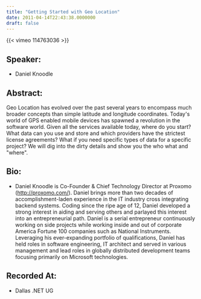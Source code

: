 ```yaml
---
title: "Getting Started with Geo Location"
date: 2011-04-14T22:43:38.0000000
draft: false
---
```


{{< vimeo 114763036 >}}

## Speaker:

 - Daniel Knoodle

## Abstract:

<p>Geo Location has evolved over the past several years to encompass much broader concepts than simple latitude and longitude coordinates. Today's world of GPS enabled mobile devices has spawned a revolution in the software world. Given all the services available today, where do you start? What data can you use and store and which providers have the strictest license agreements? What if you need specific types of data for a specific project? We will dig into the dirty details and show you the who  what  and "where".</p>

## Bio:

 - <p>Daniel Knoodle is Co-Founder &amp; Chief Technology Director at Proxomo (<a href="http://proxomo.com/">http://proxomo.com/</a>). Daniel brings more than two decades of accomplishment-laden experience in the IT industry cross integrating backend systems. Coding since the ripe age of 12, Daniel developed a strong interest in aiding and serving others and parlayed this interest into an entrepreneurial path. Daniel is a serial entrepreneur continuously working on side projects while working inside and out of corporate America Fortune 100 companies such as National Instruments. Leveraging his ever-expanding portfolio of qualifications, Daniel has held roles in software engineering, IT architect and served in various management and lead roles in globally distributed development teams focusing primarily on Microsoft technologies.</p>

## Recorded At:

 - Dallas .NET UG

